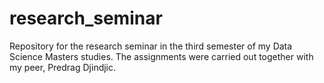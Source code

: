 # research_seminar
Repository for the research seminar in the third semester of my Data Science Masters studies. The assignments were carried out together with my peer, Predrag Djindjic.
